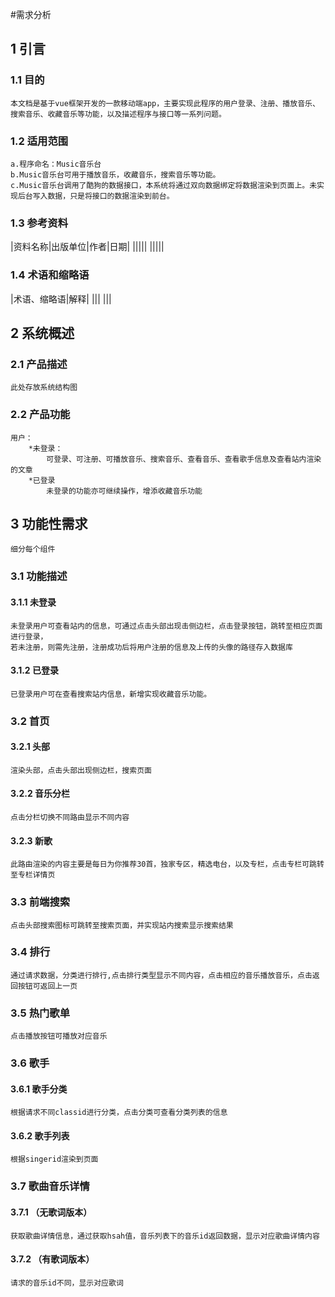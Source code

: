 #需求分析
## 1 引言
### 1.1 目的
	本文档是基于vue框架开发的一款移动端app，主要实现此程序的用户登录、注册、播放音乐、
	搜索音乐、收藏音乐等功能，以及描述程序与接口等一系列问题。
### 1.2 适用范围
	a.程序命名：Music音乐台
	b.Music音乐台可用于播放音乐，收藏音乐，搜索音乐等功能。
	c.Music音乐台调用了酷狗的数据接口，本系统将通过双向数据绑定将数据渲染到页面上。未实现后台写入数据，只是将接口的数据渲染到前台。
### 1.3 参考资料
|资料名称|出版单位|作者|日期|
|||||
|||||
### 1.4 术语和缩略语
|术语、缩略语|解释|
|||
|||

## 2 系统概述
### 2.1 产品描述
	此处存放系统结构图
	
### 2.2 产品功能
	用户：
		*未登录：
			可登录、可注册、可播放音乐、搜索音乐、查看音乐、查看歌手信息及查看站内渲染的文章
		*已登录
			未登录的功能亦可继续操作，增添收藏音乐功能
## 3 功能性需求
	细分每个组件
### 3.1 功能描述
#### 3.1.1 未登录
	未登录用户可查看站内的信息，可通过点击头部出现击侧边栏，点击登录按钮，跳转至相应页面进行登录，
	若未注册，则需先注册，注册成功后将用户注册的信息及上传的头像的路径存入数据库
#### 3.1.2 已登录
	已登录用户可在查看搜索站内信息，新增实现收藏音乐功能。
### 3.2 首页
#### 3.2.1 头部
	渲染头部，点击头部出现侧边栏，搜索页面
#### 3.2.2 音乐分栏
	点击分栏切换不同路由显示不同内容
#### 3.2.3 新歌
	此路由渲染的内容主要是每日为你推荐30首，独家专区，精选电台，以及专栏，点击专栏可跳转至专栏详情页
### 3.3 前端搜索
	点击头部搜索图标可跳转至搜索页面，并实现站内搜索显示搜索结果
### 3.4 排行
	通过请求数据，分类进行排行,点击排行类型显示不同内容，点击相应的音乐播放音乐，点击返回按钮可返回上一页
### 3.5 热门歌单
	点击播放按钮可播放对应音乐
### 3.6 歌手
#### 3.6.1 歌手分类
	根据请求不同classid进行分类，点击分类可查看分类列表的信息
#### 3.6.2 歌手列表
	根据singerid渲染到页面
### 3.7 歌曲音乐详情
#### 3.7.1 （无歌词版本）
	获取歌曲详情信息，通过获取hsah值，音乐列表下的音乐id返回数据，显示对应歌曲详情内容
####  3.7.2 （有歌词版本）
	请求的音乐id不同，显示对应歌词